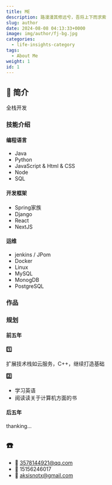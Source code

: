 ```yaml
---
title: ME
description: 路漫漫其修远兮，吾将上下而求索
slug: author
date: 2024-08-08 04:13:33+0000
image: img/author/fj-bg.jpg
categories:
  - life-insights-category
tags:
  - About Me
weight: 1
id: 1
---
```


## 📝 简介

全栈开发

### 技能介绍

#### 编程语言

- Java
- Python
- JavaScript & Html & CSS
- Node
- SQL

#### 开发框架

- Spring家族
- Django
- React
- NextJS

#### 运维

- jenkins / JPom
- Docker
- Linux
- MySQL
- MonogDB
- PostgreSQL

### 作品

### 规划

#### 前五年

**1️⃣**

扩展技术栈如云服务，C++，继续打造基础

**2️⃣**

- 学习英语
- 阅读读关于计算机方面的书

#### 后五年

thanking...

## ☎️
- 🐧 3578144921@qq.com
- 📱 15156246017
- 📩 aksisnotx@gmail.com